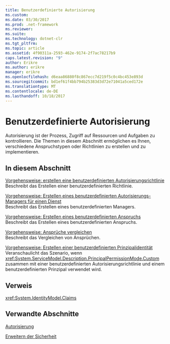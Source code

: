 ```yaml
---
title: Benutzerdefinierte Autorisierung
ms.custom: 
ms.date: 03/30/2017
ms.prod: .net-framework
ms.reviewer: 
ms.suite: 
ms.technology: dotnet-clr
ms.tgt_pltfrm: 
ms.topic: article
ms.assetid: 4f90311a-2593-462e-9174-2f7ac78217b9
caps.latest.revision: "9"
author: Erikre
ms.author: erikre
manager: erikre
ms.openlocfilehash: d6eaa86880f8c867ecc7d219f5c0c4bc453e893d
ms.sourcegitcommit: bd1ef61f4bb794b25383d3d72e71041a5ced172e
ms.translationtype: MT
ms.contentlocale: de-DE
ms.lasthandoff: 10/18/2017
---
```

# <a name="custom-authorization"></a>Benutzerdefinierte Autorisierung
Autorisierung ist der Prozess, Zugriff auf Ressourcen und Aufgaben zu kontrollieren. Die Themen in diesem Abschnitt ermöglichen es Ihnen, verschiedene Anspruchstypen oder Richtlinien zu erstellen und zu implementieren.  
  
## <a name="in-this-section"></a>In diesem Abschnitt  
 [Vorgehensweise: erstellen eine benutzerdefinierten Autorisierungsrichtlinie](../../../../docs/framework/wcf/extending/how-to-create-a-custom-authorization-policy.md)  
 Beschreibt das Erstellen einer benutzerdefinierten Richtlinie.  
  
 [Vorgehensweise: Erstellen eines benutzerdefinierten Autorisierungs-Managers für einen Dienst](../../../../docs/framework/wcf/extending/how-to-create-a-custom-authorization-manager-for-a-service.md)  
 Beschreibt das Erstellen eines benutzerdefinierten Managers.  
  
 [Vorgehensweise: Erstellen eines benutzerdefinierten Anspruchs](../../../../docs/framework/wcf/extending/how-to-create-a-custom-claim.md)  
 Beschreibt das Erstellen eines benutzerdefinierten Anspruchs.  
  
 [Vorgehensweise: Ansprüche vergleichen](../../../../docs/framework/wcf/extending/how-to-compare-claims.md)  
 Beschreibt das Vergleichen von Ansprüchen.  
  
 [Vorgehensweise: Erstellen einer benutzerdefinierten Prinzipalidentität](../../../../docs/framework/wcf/extending/how-to-create-a-custom-principal-identity.md)  
 Veranschaulicht das Szenario, wenn <xref:System.ServiceModel.Description.PrincipalPermissionMode.Custom> zusammen mit einer benutzerdefinierten Autorisierungsrichtlinie und einem benutzerdefinierten Prinzipal verwendet wird.  
  
## <a name="reference"></a>Verweis  
 <xref:System.IdentityModel.Claims>  
  
## <a name="related-sections"></a>Verwandte Abschnitte  
 [Autorisierung](../../../../docs/framework/wcf/feature-details/authorization-in-wcf.md)  
  
 [Erweitern der Sicherheit](../../../../docs/framework/wcf/extending/extending-security.md)
